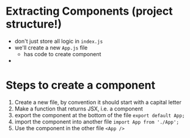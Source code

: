# Extracting Components (project structure!)

- don't just store all logic in `index.js`
- we'll create a new `App.js` file
  - has code to create component
-

# Steps to create a component

1. Create a new file, by convention it should start with a capital letter
2. Make a function that returns JSX, i.e. a component
3. export the component at the bottom of the file `export default App;`
4. import the component into another file `import App from './App';`
5. Use the component in the other file `<App />`
